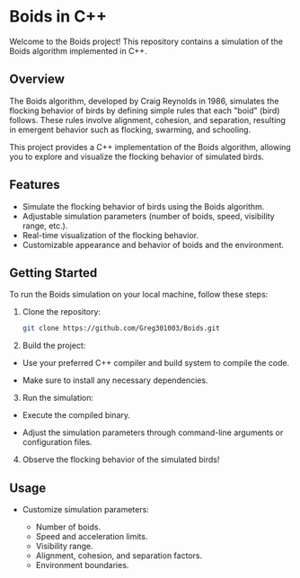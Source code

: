 # Boids in C++

Welcome to the Boids project! This repository contains a simulation of the Boids algorithm implemented in C++.

## Overview

The Boids algorithm, developed by Craig Reynolds in 1986, simulates the flocking behavior of birds by defining simple rules that each "boid" (bird) follows. These rules involve alignment, cohesion, and separation, resulting in emergent behavior such as flocking, swarming, and schooling.

This project provides a C++ implementation of the Boids algorithm, allowing you to explore and visualize the flocking behavior of simulated birds.

## Features

- Simulate the flocking behavior of birds using the Boids algorithm.
- Adjustable simulation parameters (number of boids, speed, visibility range, etc.).
- Real-time visualization of the flocking behavior.
- Customizable appearance and behavior of boids and the environment.

## Getting Started

To run the Boids simulation on your local machine, follow these steps:

1. Clone the repository:

   ```bash
   git clone https://github.com/Greg301003/Boids.git

2. Build the project:

- Use your preferred C++ compiler and build system to compile the code.

- Make sure to install any necessary dependencies.

3. Run the simulation:

- Execute the compiled binary.

- Adjust the simulation parameters through command-line arguments or configuration files.

4. Observe the flocking behavior of the simulated birds!


## Usage

- Customize simulation parameters: 
 
  - Number of boids.
  - Speed and acceleration limits.
  - Visibility range.
  - Alignment, cohesion, and separation factors.
  - Environment boundaries.
